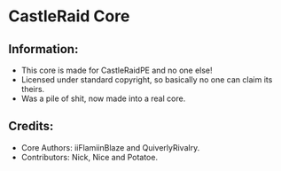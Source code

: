 # CastleRaid Core

## Information:
* This core is made for CastleRaidPE and no one else!
* Licensed under standard copyright, so basically no one can claim its theirs.
* Was a pile of shit, now made into a real core.

## Credits:
* Core Authors: iiFlamiinBlaze and QuiverlyRivalry.
* Contributors: Nick, Nice and Potatoe.
